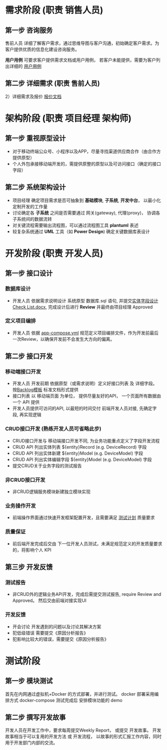 # 需求阶段  (职责 销售人员)
## 第一步 咨询服务
售前人员 详细了解客户需求，通过思维导图与客户沟通，初始确定客户需求。为客户提供优质的信息化建设咨询服务。

**用户用例**
可要求客户提供需求文档或用户用例， 若客户未能提供，需要为客户列出详细的 [用户用例](http://www.github.com)

## 第二步 详细需求 (职责 售前人员)
2）详细需求及报价 [报价文档](https://www.github.com)

# 架构阶段  (职责 项目经理 架构师)

## 第一步 重视原型设计
- 对于移动终端公众号、小程序以及APP，尽量寻找渠道供应商合作（由合作方提供原型）
- 个人外包承接移动端开发的，需提供原整的原型以及可访问接口（确定的接口字段）
 
## 第二步 系统架构设计
- 项目经理 确定项目需求是否可抽象到 **基础模块**, **子系统**, **开发中台**， 以最小化定制开发的工作量
- 讨论确定各 **子系统** 之间是否需要通过 网关(gateway), 代理(proxy)， 协调各子系统间的数据流转
- 对关键流程需要输出流程图，可以通过流程图工具 **plantuml** 表述
- 较复杂系统通过 **UML** 工具（如 **Power Design**) 确定关键数据库表设计

# 开发阶段 (职责 开发人员)

## 第一步 接口设计

### 数据库设计
- 开发人员 依据需求说明设计 系统原型 数据库.sql 语句, 并提交[实体字段设计Check List.docx](https://github.com), 完成设计后进行 **Review** 并最终由项目经理 Approved

### 定义项目编排
- 开发人员 依据 [app-compose.yml](https://github.com/kequandian/dev_docs/blob/master/app-compose.yml)  规范定义项目编排文件，作为开发前最后一次Review，以确保开发前不会发生大方向的偏离。

## 第二步 接口开发

### 移动端接口开发
- 开发人员 开发前期 依据原型（或需求说明）定义好接口列表 及 详细字段。 按[Backlog模板](https://www.github.com) 标准文档形式提供
- 接口列表 以 移动端页面 为单位， 提供尽量友好的API， 一个页面所有数据由一个 API 提供
- 开发人员提供可访问的API, 以最短的时间交付 前端开发人员对接, 先确定字段, 再实现逻辑

### CRUD接口开发 (熟练开发人员可省略此步)
- CRUD接口开发与 移动端接口开发不同, 为业务功能重点定义了字段开发流程
- CRUD API 列出实体列表 ${entity}Record (e.g. DeviceRecord) 字段
- CRUD API 列出实体新建 ${entity}Model (e.g. DeviceModel) 字段
- CRUD API 列出实体编辑字段 ${entity}Model (e.g. DeviceModel) 字段
- 提交CRUD关于业务字段的测试报告
 
### 非CRUD接口开发
- 非CRUD逻辑服务模块新建独立模块实现

### 业务操作开发
- 前端操作界面通过快速开发框架配置开发，且需要满足 [测试计划](https://www.github.com) 质量要求

### 质量保证
- 前后端开发完成后交由 下一位开发人员测试，未满足规范定义的开发质量要求的，将影响个人 KPI

## 第三步 开发反馈

### 测试报告
- 非CRUD外的逻辑业务API开发，完成后需提交测试报告, require Review and Approved。 然后交由前端对接实现UI

### 开发反馈
- 开会讨论 开发遇到的问题以及讨论其解决方案
- 犯低级错误 需要提交《原因分析报告》
- 犯影响比较大的错误，需要提交《原因分析报告》

# 测试阶段

## 第一步 模块测试
首先在内网通过虚拟机+Docker 的方式部署，并进行测试。 docker 部署采用编排方式  docker-compose
测试完成后 安排模块功能的 demo

## 第二步 撰写开发故事
开发人员在开发工作中，要求每周提交Weekly Report， 或提交 开发故事。
开发故事相当于可以复用的开发方法 或 开发流程， 以故事的形式汇报工作内容，同时用于开发部门内部的交流。

